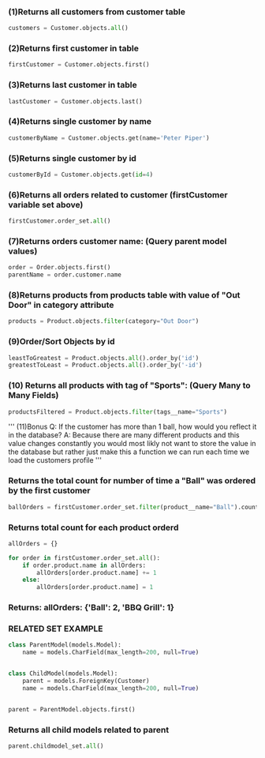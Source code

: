 ### (1)Returns all customers from customer table
```python
customers = Customer.objects.all()
```

### (2)Returns first customer in table
```python
firstCustomer = Customer.objects.first()
```

### (3)Returns last customer in table
```python
lastCustomer = Customer.objects.last()
```

### (4)Returns single customer by name
```python
customerByName = Customer.objects.get(name='Peter Piper')
```

### (5)Returns single customer by id
```python
customerById = Customer.objects.get(id=4)
```

### (6)Returns all orders related to customer (firstCustomer variable set above)
```python
firstCustomer.order_set.all()
```

### (7)Returns orders customer name: (Query parent model values)
```python
order = Order.objects.first()
parentName = order.customer.name
```

### (8)Returns products from products table with value of "Out Door" in category attribute
```python
products = Product.objects.filter(category="Out Door")
```

### (9)Order/Sort Objects by id
```python
leastToGreatest = Product.objects.all().order_by('id')
greatestToLeast = Product.objects.all().order_by('-id')
```


### (10) Returns all products with tag of "Sports": (Query Many to Many Fields)
```python
productsFiltered = Product.objects.filter(tags__name="Sports")
```

'''
(11)Bonus
Q: If the customer has more than 1 ball, how would you reflect it in the database?
A: Because there are many different products and this value changes constantly you would most 
likly not want to store the value in the database but rather just make this a function we can run
each time we load the customers profile
'''

### Returns the total count for number of time a "Ball" was ordered by the first customer
```python
ballOrders = firstCustomer.order_set.filter(product__name="Ball").count()
```

### Returns total count for each product orderd
```python
allOrders = {}

for order in firstCustomer.order_set.all():
	if order.product.name in allOrders:
		allOrders[order.product.name] += 1
	else:
		allOrders[order.product.name] = 1
```

### Returns: allOrders: {'Ball': 2, 'BBQ Grill': 1}


### RELATED SET EXAMPLE
```python
class ParentModel(models.Model):
	name = models.CharField(max_length=200, null=True)


class ChildModel(models.Model):
	parent = models.ForeignKey(Customer)
	name = models.CharField(max_length=200, null=True)


parent = ParentModel.objects.first()
```

### Returns all child models related to parent
```python
parent.childmodel_set.all()
```
